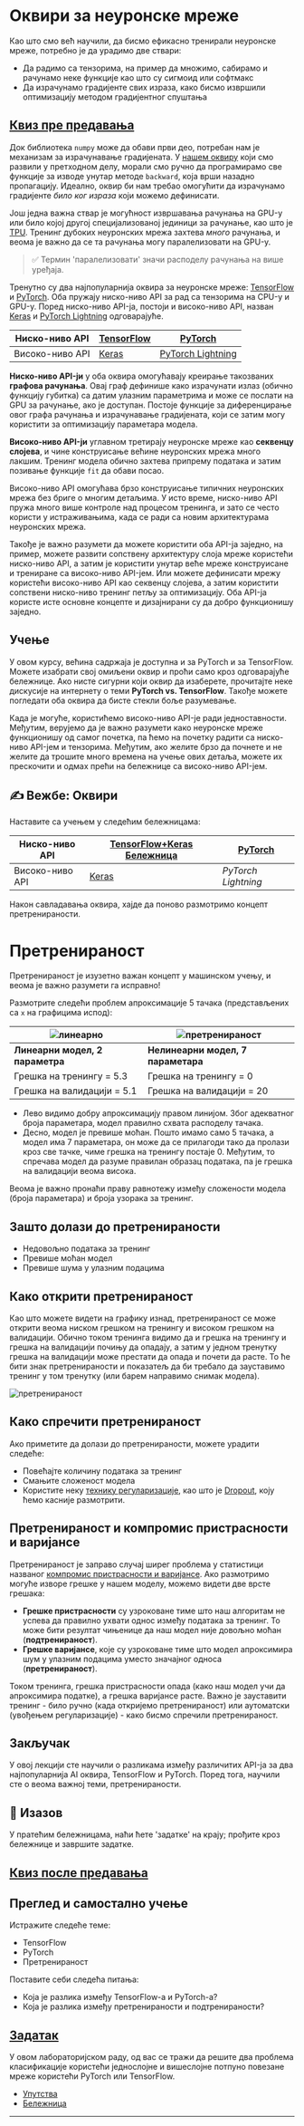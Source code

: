 <!--
CO_OP_TRANSLATOR_METADATA:
{
  "original_hash": "ddd216f558a255260a9374008002c971",
  "translation_date": "2025-09-23T14:45:19+00:00",
  "source_file": "lessons/3-NeuralNetworks/05-Frameworks/README.md",
  "language_code": "sr"
}
-->
# Оквири за неуронске мреже

Као што смо већ научили, да бисмо ефикасно тренирали неуронске мреже, потребно је да урадимо две ствари:

* Да радимо са тензорима, на пример да множимо, сабирамо и рачунамо неке функције као што су сигмоид или софтмакс
* Да израчунамо градијенте свих израза, како бисмо извршили оптимизацију методом градијентног спуштања

## [Квиз пре предавања](https://ff-quizzes.netlify.app/en/ai/quiz/9)

Док библиотека `numpy` може да обави први део, потребан нам је механизам за израчунавање градијената. У [нашем оквиру](../04-OwnFramework/OwnFramework.ipynb) који смо развили у претходном делу, морали смо ручно да програмирамо све функције за изводе унутар методе `backward`, која врши назадно пропагацију. Идеално, оквир би нам требао омогућити да израчунамо градијенте *било ког израза* који можемо дефинисати.

Још једна важна ствар је могућност извршавања рачунања на GPU-у или било којој другој специјализованој јединици за рачунање, као што је [TPU](https://en.wikipedia.org/wiki/Tensor_Processing_Unit). Тренинг дубоких неуронских мрежа захтева *много* рачунања, и веома је важно да се та рачунања могу паралелизовати на GPU-у.

> ✅ Термин 'паралелизовати' значи расподелу рачунања на више уређаја.

Тренутно су два најпопуларнија оквира за неуронске мреже: [TensorFlow](http://TensorFlow.org) и [PyTorch](https://pytorch.org/). Оба пружају ниско-ниво API за рад са тензорима на CPU-у и GPU-у. Поред ниско-ниво API-ја, постоји и високо-ниво API, назван [Keras](https://keras.io/) и [PyTorch Lightning](https://pytorchlightning.ai/) одговарајуће.

Ниско-ниво API | [TensorFlow](http://TensorFlow.org) | [PyTorch](https://pytorch.org/)
--------------|-------------------------------------|--------------------------------
Високо-ниво API| [Keras](https://keras.io/) | [PyTorch Lightning](https://pytorchlightning.ai/)

**Ниско-ниво API-ји** у оба оквира омогућавају креирање такозваних **графова рачунања**. Овај граф дефинише како израчунати излаз (обично функцију губитка) са датим улазним параметрима и може се послати на GPU за рачунање, ако је доступан. Постоје функције за диференцирање овог графа рачунања и израчунавање градијената, који се затим могу користити за оптимизацију параметара модела.

**Високо-ниво API-ји** углавном третирају неуронске мреже као **секвенцу слојева**, и чине конструисање већине неуронских мрежа много лакшим. Тренинг модела обично захтева припрему података и затим позивање функције `fit` да обави посао.

Високо-ниво API омогућава брзо конструисање типичних неуронских мрежа без бриге о многим детаљима. У исто време, ниско-ниво API пружа много више контроле над процесом тренинга, и зато се често користи у истраживањима, када се ради са новим архитектурама неуронских мрежа.

Такође је важно разумети да можете користити оба API-ја заједно, на пример, можете развити сопствену архитектуру слоја мреже користећи ниско-ниво API, а затим је користити унутар веће мреже конструисане и трениране са високо-ниво API-јем. Или можете дефинисати мрежу користећи високо-ниво API као секвенцу слојева, а затим користити сопствени ниско-ниво тренинг петљу за оптимизацију. Оба API-ја користе исте основне концепте и дизајнирани су да добро функционишу заједно.

## Учење

У овом курсу, већина садржаја је доступна и за PyTorch и за TensorFlow. Можете изабрати свој омиљени оквир и проћи само кроз одговарајуће бележнице. Ако нисте сигурни који оквир да изаберете, прочитајте неке дискусије на интернету о теми **PyTorch vs. TensorFlow**. Такође можете погледати оба оквира да бисте стекли боље разумевање.

Када је могуће, користићемо високо-ниво API-је ради једноставности. Међутим, верујемо да је важно разумети како неуронске мреже функционишу од самог почетка, па ћемо на почетку радити са ниско-ниво API-јем и тензорима. Међутим, ако желите брзо да почнете и не желите да трошите много времена на учење ових детаља, можете их прескочити и одмах прећи на бележнице са високо-ниво API-јем.

## ✍️ Вежбе: Оквири

Наставите са учењем у следећим бележницама:

Ниско-ниво API | [TensorFlow+Keras Бележница](IntroKerasTF.ipynb) | [PyTorch](IntroPyTorch.ipynb)
--------------|-------------------------------------|--------------------------------
Високо-ниво API| [Keras](IntroKeras.ipynb) | *PyTorch Lightning*

Након савладавања оквира, хајде да поново размотримо концепт претренираности.

# Претренираност

Претренираност је изузетно важан концепт у машинском учењу, и веома је важно разумети га исправно!

Размотрите следећи проблем апроксимације 5 тачака (представљених са `x` на графицима испод):

![линеарно](../../../../../translated_images/overfit1.f24b71c6f652e59e6bed7245ffbeaecc3ba320e16e2221f6832b432052c4da43.sr.jpg) | ![претренираност](../../../../../translated_images/overfit2.131f5800ae10ca5e41d12a411f5f705d9ee38b1b10916f284b787028dd55cc1c.sr.jpg)
-------------------------|--------------------------
**Линеарни модел, 2 параметра** | **Нелинеарни модел, 7 параметара**
Грешка на тренингу = 5.3 | Грешка на тренингу = 0
Грешка на валидацији = 5.1 | Грешка на валидацији = 20

* Лево видимо добру апроксимацију правом линијом. Због адекватног броја параметара, модел правилно схвата расподелу тачака.
* Десно, модел је превише моћан. Пошто имамо само 5 тачака, а модел има 7 параметара, он може да се прилагоди тако да пролази кроз све тачке, чиме грешка на тренингу постаје 0. Међутим, то спречава модел да разуме правилан образац података, па је грешка на валидацији веома висока.

Веома је важно пронаћи праву равнотежу између сложености модела (броја параметара) и броја узорака за тренинг.

## Зашто долази до претренираности

  * Недовољно података за тренинг
  * Превише моћан модел
  * Превише шума у улазним подацима

## Како открити претренираност

Као што можете видети на графику изнад, претренираност се може открити веома ниском грешком на тренингу и високом грешком на валидацији. Обично током тренинга видимо да и грешка на тренингу и грешка на валидацији почињу да опадају, а затим у једном тренутку грешка на валидацији може престати да опада и почети да расте. То ће бити знак претренираности и показатељ да би требало да зауставимо тренинг у том тренутку (или барем направимо снимак модела).

![претренираност](../../../../../translated_images/Overfitting.408ad91cd90b4371d0a81f4287e1409c359751adeb1ae450332af50e84f08c3e.sr.png)

## Како спречити претренираност

Ако приметите да долази до претренираности, можете урадити следеће:

 * Повећајте количину података за тренинг
 * Смањите сложеност модела
 * Користите неку [технику регуларизације](../../4-ComputerVision/08-TransferLearning/TrainingTricks.md), као што је [Dropout](../../4-ComputerVision/08-TransferLearning/TrainingTricks.md#Dropout), коју ћемо касније размотрити.

## Претренираност и компромис пристрасности и варијансе

Претренираност је заправо случај ширег проблема у статистици названог [компромис пристрасности и варијансе](https://en.wikipedia.org/wiki/Bias%E2%80%93variance_tradeoff). Ако размотримо могуће изворе грешке у нашем моделу, можемо видети две врсте грешака:

* **Грешке пристрасности** су узроковане тиме што наш алгоритам не успева да правилно ухвати однос између података за тренинг. То може бити резултат чињенице да наш модел није довољно моћан (**подтренираност**).
* **Грешке варијансе**, које су узроковане тиме што модел апроксимира шум у улазним подацима уместо значајног односа (**претренираност**).

Током тренинга, грешка пристрасности опада (како наш модел учи да апроксимира податке), а грешка варијансе расте. Важно је зауставити тренинг - било ручно (када откријемо претренираност) или аутоматски (увођењем регуларизације) - како бисмо спречили претренираност.

## Закључак

У овој лекцији сте научили о разликама између различитих API-ја за два најпопуларнија AI оквира, TensorFlow и PyTorch. Поред тога, научили сте о веома важној теми, претренираности.

## 🚀 Изазов

У пратећим бележницама, наћи ћете 'задатке' на крају; прођите кроз бележнице и завршите задатке.

## [Квиз после предавања](https://ff-quizzes.netlify.app/en/ai/quiz/10)

## Преглед и самостално учење

Истражите следеће теме:

- TensorFlow
- PyTorch
- Претренираност

Поставите себи следећа питања:

- Која је разлика између TensorFlow-а и PyTorch-а?
- Која је разлика између претренираности и подтренираности?

## [Задатак](lab/README.md)

У овом лабораторијском раду, од вас се тражи да решите два проблема класификације користећи једнослојне и вишеслојне потпуно повезане мреже користећи PyTorch или TensorFlow.

* [Упутства](lab/README.md)
* [Бележница](lab/LabFrameworks.ipynb)

---

